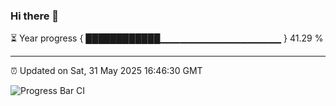 ### Hi there 👋

⏳ Year progress { ████████████▁▁▁▁▁▁▁▁▁▁▁▁▁▁▁▁▁▁ } 41.29 %

---

⏰ Updated on Sat, 31 May 2025 16:46:30 GMT

![Progress Bar CI](https://github.com/IshwaranRudhara/GIT-ACTION/workflows/Progress%20Bar%20CI/badge.svg)

